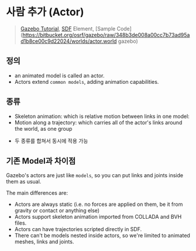 # 사람 추가 (Actor)

> [Gazebo Tutorial](http://gazebosim.org/tutorials?tut=actor), [SDF](http://sdformat.org/spec?ver=1.6&elem=actor) Element, [Sample Code](https://bitbucket.org/osrf/gazebo/raw/348b3de008a00cc7b73ad95ad1b8ce00c9d22024/worlds/actor.world
gazebo) 


## 정의 
- an animated model is called an actor. 
- Actors extend `common models`, adding animation capabilities.

## 종류 

- Skeleton animation: which is relative motion between links in one model:
- Motion along a trajectory: which carries all of the actor's links around the world, as one group

* 두 종류를 합쳐서 동시에 적용 가능 

## 기존 Model과 차이점 

Gazebo's actors are just like `models`, so you can put links and joints inside them as usual. 

The main differences are:
- Actors are always static (i.e. no forces are applied on them, be it from gravity or contact or anything else)
- Actors support skeleton animation imported from COLLADA and BVH files.
- Actors can have trajectories scripted directly in SDF.
- There can't be models nested inside actors, so we're limited to animated meshes, links and joints.


